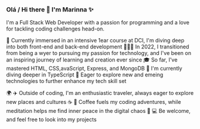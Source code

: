 ### Olá / Hi there 👋 I'm Marinna ✨

I'm a Full Stack Web Developer with a passion for programming and a love for tackling coding challenges head-on.

🔭 Currently immersed in an intensive 1ear course at DCI, I'm diving deep into both front-end and back-end development
👩🏻‍💻 In 2022, I transitioned from being a wyer to pursuing my passion for technology, and I've been on an inspiring journey of learning and creation ever since
🎓 So far, I've mastered HTML, CSS,avaScript, Express, and MongoDB
🌱 I'm currently diving deeper in TypeScript
🚀 Eager to explore new and emeing technologies to further enhance my tech skill set  

🌍 ✈️ Outside of coding, I'm an enthusiastic traveler, always eager to explore new places and cultures
☕ 🧘 Coffee fuels my coding adventures, while meditation helps me find inner peace in the digital chaos
🌟 💻 Be welcome, and feel free to look into my projects


